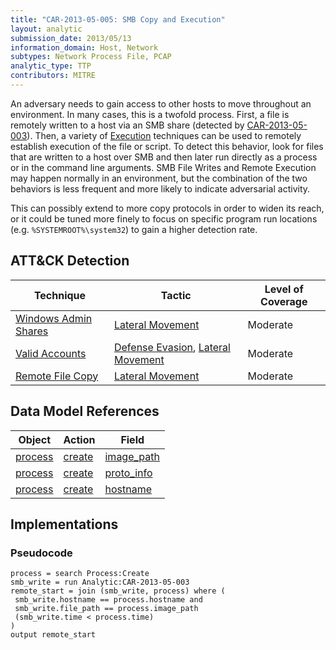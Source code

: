 ```yaml
---
title: "CAR-2013-05-005: SMB Copy and Execution"
layout: analytic
submission_date: 2013/05/13
information_domain: Host, Network
subtypes: Network Process File, PCAP
analytic_type: TTP
contributors: MITRE
---
```


An adversary needs to gain access to other hosts to move throughout an environment. In many cases, this is a twofold process. First, a file is remotely written to a host via an SMB share (detected by [CAR-2013-05-003](CAR-2013-05-003)). Then, a variety of [Execution](https://attack.mitre.org/tactics/TA0002) techniques can be used to remotely establish execution of the file or script. To detect this behavior, look for files that are written to a host over SMB and then later run directly as a process or in the command line arguments. SMB File Writes and Remote Execution may happen normally in an environment, but the combination of the two behaviors is less frequent and more likely to indicate adversarial activity.

This can possibly extend to more copy protocols in order to widen its reach, or it could be tuned more finely to focus on specific program run locations (e.g. `%SYSTEMROOT%\system32`) to gain a higher detection rate.

## ATT&CK Detection

|Technique |Tactic |Level of Coverage |
|---|---|---|
|[Windows Admin Shares](https://attack.mitre.org/techniques/T1077/)|[Lateral Movement](https://attack.mitre.org/tactics/TA0008/)|Moderate|
|[Valid Accounts](https://attack.mitre.org/techniques/T1078/)|[Defense Evasion](https://attack.mitre.org/tactics/TA0005/), [Lateral Movement](https://attack.mitre.org/tactics/TA0008/)|Moderate|
|[Remote File Copy](https://attack.mitre.org/techniques/T1105/)|[Lateral Movement](https://attack.mitre.org/tactics/TA0008/)|Moderate|

## Data Model References

|Object|Action|Field|
|---|---|---|
|[process](../data_model/process) | [create](../data_model/process#create) | [image_path](../data_model/process#image_path) |
|[process](../data_model/process) | [create](../data_model/process#create) | [proto_info](../data_model/process#proto_info) |
|[process](../data_model/process) | [create](../data_model/process#create) | [hostname](../data_model/process#hostname) |


## Implementations

### Pseudocode

```
process = search Process:Create
smb_write = run Analytic:CAR-2013-05-003
remote_start = join (smb_write, process) where (
 smb_write.hostname == process.hostname and
 smb_write.file_path == process.image_path
 (smb_write.time < process.time)
)
output remote_start
```

